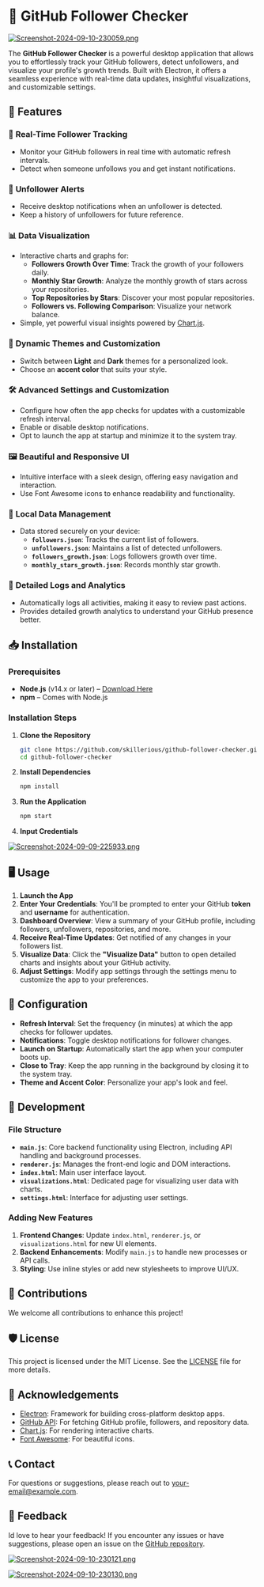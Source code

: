 
# 🚀 GitHub Follower Checker

[![Screenshot-2024-09-10-230059.png](https://i.postimg.cc/RVfJx4PC/Screenshot-2024-09-10-230059.png)](https://postimg.cc/1fm3phhb)

The **GitHub Follower Checker** is a powerful desktop application that allows you to effortlessly track your GitHub followers, detect unfollowers, and visualize your profile's growth trends. Built with Electron, it offers a seamless experience with real-time data updates, insightful visualizations, and customizable settings.

## 🌟 Features

### 👥 **Real-Time Follower Tracking**
- Monitor your GitHub followers in real time with automatic refresh intervals.
- Detect when someone unfollows you and get instant notifications.

### 🚨 **Unfollower Alerts**
- Receive desktop notifications when an unfollower is detected.
- Keep a history of unfollowers for future reference.

### 📊 **Data Visualization**
- Interactive charts and graphs for:
  - **Followers Growth Over Time**: Track the growth of your followers daily.
  - **Monthly Star Growth**: Analyze the monthly growth of stars across your repositories.
  - **Top Repositories by Stars**: Discover your most popular repositories.
  - **Followers vs. Following Comparison**: Visualize your network balance.
- Simple, yet powerful visual insights powered by [Chart.js](https://www.chartjs.org/).

### 🎨 **Dynamic Themes and Customization**
- Switch between **Light** and **Dark** themes for a personalized look.
- Choose an **accent color** that suits your style.

### 🛠 **Advanced Settings and Customization**
- Configure how often the app checks for updates with a customizable refresh interval.
- Enable or disable desktop notifications.
- Opt to launch the app at startup and minimize it to the system tray.

### 🖼 **Beautiful and Responsive UI**
- Intuitive interface with a sleek design, offering easy navigation and interaction.
- Use Font Awesome icons to enhance readability and functionality.

### 📁 **Local Data Management**
- Data stored securely on your device:
  - **`followers.json`**: Tracks the current list of followers.
  - **`unfollowers.json`**: Maintains a list of detected unfollowers.
  - **`followers_growth.json`**: Logs followers growth over time.
  - **`monthly_stars_growth.json`**: Records monthly star growth.

### 📝 **Detailed Logs and Analytics**
- Automatically logs all activities, making it easy to review past actions.
- Provides detailed growth analytics to understand your GitHub presence better.

## 📥 Installation

### Prerequisites

- **Node.js** (v14.x or later) – [Download Here](https://nodejs.org/)
- **npm** – Comes with Node.js

### Installation Steps

1. **Clone the Repository**
   ```bash
   git clone https://github.com/skillerious/github-follower-checker.git
   cd github-follower-checker
   ```

2. **Install Dependencies**
   ```bash
   npm install
   ```

3. **Run the Application**
   ```bash
   npm start
   ```

4. **Input Credentials**

[![Screenshot-2024-09-09-225933.png](https://i.postimg.cc/SR0LW2Bz/Screenshot-2024-09-09-225933.png)](https://postimg.cc/bDT2PJNz)

## 🖥️ Usage

1. **Launch the App**
2. **Enter Your Credentials**: You'll be prompted to enter your GitHub **token** and **username** for authentication.
3. **Dashboard Overview**: View a summary of your GitHub profile, including followers, unfollowers, repositories, and more.
4. **Receive Real-Time Updates**: Get notified of any changes in your followers list.
5. **Visualize Data**: Click the **"Visualize Data"** button to open detailed charts and insights about your GitHub activity.
6. **Adjust Settings**: Modify app settings through the settings menu to customize the app to your preferences.

## 🔧 Configuration

- **Refresh Interval**: Set the frequency (in minutes) at which the app checks for follower updates.
- **Notifications**: Toggle desktop notifications for follower changes.
- **Launch on Startup**: Automatically start the app when your computer boots up.
- **Close to Tray**: Keep the app running in the background by closing it to the system tray.
- **Theme and Accent Color**: Personalize your app's look and feel.

## 🚀 Development

### File Structure

- **`main.js`**: Core backend functionality using Electron, including API handling and background processes.
- **`renderer.js`**: Manages the front-end logic and DOM interactions.
- **`index.html`**: Main user interface layout.
- **`visualizations.html`**: Dedicated page for visualizing user data with charts.
- **`settings.html`**: Interface for adjusting user settings.

### Adding New Features

1. **Frontend Changes**: Update `index.html`, `renderer.js`, or `visualizations.html` for new UI elements.
2. **Backend Enhancements**: Modify `main.js` to handle new processes or API calls.
3. **Styling**: Use inline styles or add new stylesheets to improve UI/UX.

## 🤝 Contributions

We welcome all contributions to enhance this project!

## 🛡️ License

This project is licensed under the MIT License. See the [LICENSE](LICENSE) file for more details.

## 🙏 Acknowledgements

- [Electron](https://www.electronjs.org/): Framework for building cross-platform desktop apps.
- [GitHub API](https://docs.github.com/en/rest): For fetching GitHub profile, followers, and repository data.
- [Chart.js](https://www.chartjs.org/): For rendering interactive charts.
- [Font Awesome](https://fontawesome.com/): For beautiful icons.

## 📞 Contact

For questions or suggestions, please reach out to [your-email@example.com](mailto:skillerious@gmail.com).

## 💬 Feedback

Id love to hear your feedback! If you encounter any issues or have suggestions, please open an issue on the [GitHub repository](https://github.com/skillerious/github-follower-checker/issues).

[![Screenshot-2024-09-10-230121.png](https://i.postimg.cc/FFwk67Vn/Screenshot-2024-09-10-230121.png)](https://postimg.cc/mhNrzZqQ)

[![Screenshot-2024-09-10-230130.png](https://i.postimg.cc/rwk083b1/Screenshot-2024-09-10-230130.png)](https://postimg.cc/bsmNgCqr)
